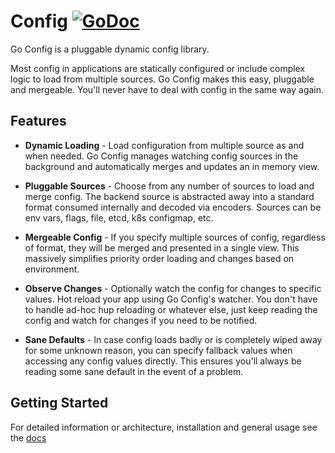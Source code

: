# Config [![GoDoc](https://godoc.org/github.com/cute-angelia/go-config?status.svg)](https://godoc.org/github.com/cute-angelia/go-config)

Go Config is a pluggable dynamic config library.

Most config in applications are statically configured or include complex logic to load from multiple sources.
Go Config makes this easy, pluggable and mergeable. You'll never have to deal with config in the same way again.

## Features

- **Dynamic Loading** - Load configuration from multiple source as and when needed. Go Config manages watching config sources
  in the background and automatically merges and updates an in memory view.

- **Pluggable Sources** - Choose from any number of sources to load and merge config. The backend source is abstracted away into
  a standard format consumed internally and decoded via encoders. Sources can be env vars, flags, file, etcd, k8s configmap, etc.

- **Mergeable Config** - If you specify multiple sources of config, regardless of format, they will be merged and presented in
  a single view. This massively simplifies priority order loading and changes based on environment.

- **Observe Changes** - Optionally watch the config for changes to specific values. Hot reload your app using Go Config's watcher.
  You don't have to handle ad-hoc hup reloading or whatever else, just keep reading the config and watch for changes if you need
  to be notified.

- **Sane Defaults** - In case config loads badly or is completely wiped away for some unknown reason, you can specify fallback
  values when accessing any config values directly. This ensures you'll always be reading some sane default in the event of a problem.

## Getting Started

For detailed information or architecture, installation and general usage see the [docs](https://micro.mu/docs/go-config.html)
